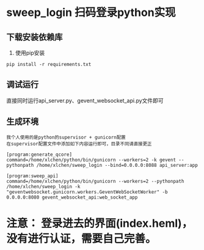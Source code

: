# sweep_login 扫码登录python实现

## 下载安装依赖库
1. 使用pip安装

```
pip install -r requirements.txt
```

## 调试运行
直接同时运行api_server.py、gevent_websocket_api.py文件即可

## 生成环境

```
我个人使用的是python的supervisor + gunicorn配置
在supervisor配置文件中添加如下内容运行即可，目录不同请直接更正

[program:generate_qcore]
command=/home/xlchen/python/bin/gunicorn --workers=2 -k gevent --pythonpath /home/xlchen/sweep_login --bind=0.0.0.0:8088 api_server:app

[program:sweep_api]
command=/home/xlchen/python/bin/gunicorn --workers=2 --pythonpath /home/xlchen/sweep_login -k "geventwebsocket.gunicorn.workers.GeventWebSocketWorker" -b 0.0.0.0:8080 gevent_websocket_api:web_socket_app
```

# 注意： 登录进去的界面(index.heml)，没有进行认证，需要自己完善。


